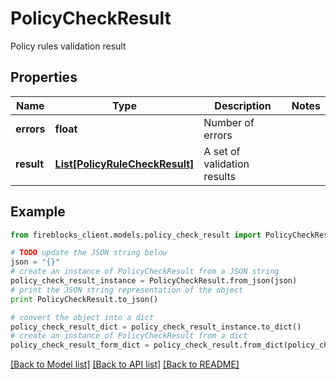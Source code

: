 # PolicyCheckResult

Policy rules validation result

## Properties

Name | Type | Description | Notes
------------ | ------------- | ------------- | -------------
**errors** | **float** | Number of errors | 
**result** | [**List[PolicyRuleCheckResult]**](PolicyRuleCheckResult.md) | A set of validation results | 

## Example

```python
from fireblocks_client.models.policy_check_result import PolicyCheckResult

# TODO update the JSON string below
json = "{}"
# create an instance of PolicyCheckResult from a JSON string
policy_check_result_instance = PolicyCheckResult.from_json(json)
# print the JSON string representation of the object
print PolicyCheckResult.to_json()

# convert the object into a dict
policy_check_result_dict = policy_check_result_instance.to_dict()
# create an instance of PolicyCheckResult from a dict
policy_check_result_form_dict = policy_check_result.from_dict(policy_check_result_dict)
```
[[Back to Model list]](../README.md#documentation-for-models) [[Back to API list]](../README.md#documentation-for-api-endpoints) [[Back to README]](../README.md)


